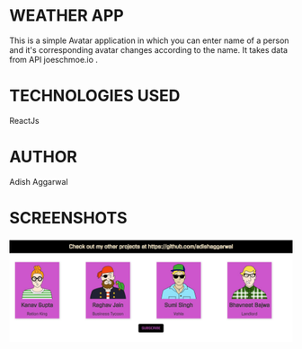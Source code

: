 
# WEATHER APP
This is a simple Avatar application in which you can enter name of a person and it's corresponding avatar changes according to the name.
It takes data from API joeschmoe.io .


# TECHNOLOGIES USED
ReactJs

# AUTHOR
Adish Aggarwal

# SCREENSHOTS

![](images/1.JPG)




